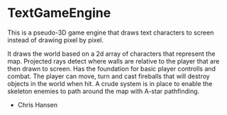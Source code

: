 # TextGameEngine

This is a pseudo-3D game engine that draws text characters to screen instead of drawing pixel by pixel. 

It draws the world based on a 2d array of characters that represent the map. Projected rays detect where walls are relative to the player that are then drawn to screen. 
Has the foundation for basic player controlls and combat. The player can move, turn and cast fireballs that will destroy objects in the world when hit. A crude system is in place to enable 
the skeleton enemies to path around the map with A-star pathfinding.

- Chris Hansen